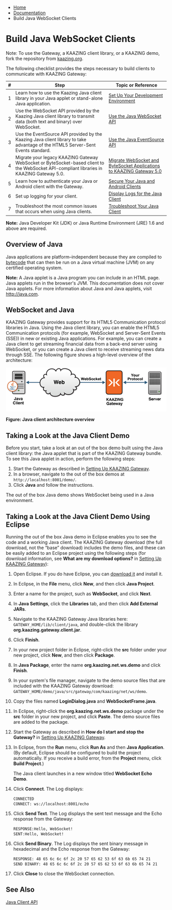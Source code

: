-   [Home](../../index.md)
-   [Documentation](../index.md)
-   Build Java WebSocket Clients

Build Java WebSocket Clients
============================

Note: To use the Gateway, a KAAZING client library, or a KAAZING demo, fork the repository from [kaazing.org](http://kaazing.org).

The following checklist provides the steps necessary to build clients to communicate with KAAZING Gateway:

| \#  | Step                                                                                                                                                               | Topic or Reference                                                                                                  |
|-----|--------------------------------------------------------------------------------------------------------------------------------------------------------------------|---------------------------------------------------------------------------------------------------------------------|
| 1   | Learn how to use the Kaazing Java client library in your Java applet or stand-alone Java application.                                                              | [Set Up Your Development Environment](p_dev_java_setup.md)                                                        |
| 2   | Use the WebSocket API provided by the Kaazing Java client library to transmit data (both text and binary) over WebSocket.                                          | [Use the Java WebSocket API](p_dev_java_websocket.md)                                                             |
| 3   | Use the EventSource API provided by the Kaazing Java client library to take advantage of the HTML5 Server-Sent Events standard.                                    | [Use the Java EventSource API](p_dev_java_eventsource.md)                                                         |
| 4   | Migrate your legacy KAAZING Gateway WebSocket or ByteSocket-based client to the WebSocket API-compliant libraries in KAAZING Gateway 5.0. | [Migrate WebSocket and ByteSocket Applications to KAAZING Gateway 5.0](p_dev_java_migrate.md) |
| 5   | Learn how to authenticate your Java or Android client with the Gateway.                                                                                         | [Secure Your Java and Android Clients](p_dev_java_secure.md)                                                      |
| 6   | Set up logging for your client.                                                                                                                                    | [Display Logs for the Java Client](p_dev_java_logging.md)                                                         |
| 7   | Troubleshoot the most common issues that occurs when using Java clients.                                                                                           | [Troubleshoot Your Java Client](p_dev_java_tshoot.md)                                                             |

**Note:** Java Developer Kit (JDK) or Java Runtime Environment (JRE) 1.6 and above are required.

Overview of Java
----------------

Java applications are platform–independent because they are compiled to [bytecode](http://en.wikipedia.org/wiki/Bytecode) that can then be run on a Java virtual machine (JVM) on any certified operating system.

**Note:** A Java applet is a Java program you can include in an HTML page. Java applets run in the browser's JVM. This documentation does not cover Java applets. For more information about Java and Java applets, visit <http://java.com>.

WebSocket and Java
------------------

KAAZING Gateway provides support for its HTML5 Communication protocol libraries in Java. Using the Java client library, you can enable the HTML5 Communication protocols (for example, WebSocket and Server-Sent Events (SSE)) in new or existing Java applications. For example, you can create a Java client to get streaming financial data from a back-end server using WebSocket, or you can create a Java client to receive streaming news data through SSE. The following figure shows a high-level overview of the architecture:

![Java client architecture overview](images/f-html5-java-client2-web.jpg)

**Figure: Java client architecture overview**

Taking a Look at the Java Client Demo
-------------------------------------

Before you start, take a look at an out of the box demo built using the Java client library: the Java applet that is part of the KAAZING Gateway bundle. To see this Java applet in action, perform the following steps:

1.  Start the Gateway as described in [Setting Up KAAZING Gateway](https://github.com/kaazing/gateway/blob/develop/doc/about/setup-guide.md).
2.  In a browser, navigate to the out of the box demos at `http://localhost:8001/demo/`.
3.  Click **Java** and follow the instructions.

The out of the box Java demo shows WebSocket being used in a Java environment.

Taking a Look at the Java Client Demo Using Eclipse
---------------------------------------------------

Running the out of the box Java demo in Eclipse enables you to see the code and a working Java client. The KAAZING Gateway download (the full download, not the “base” download) includes the demo files, and these can be easily added to an Eclipse project using the following steps (for download information, see **What are my download options?** in [Setting Up KAAZING Gateway](https://github.com/kaazing/gateway/blob/develop/doc/about/setup-guide.md)):

1.  Open Eclipse. If you do have Eclipse, you can [download it](http://www.eclipse.org/downloads/ "Eclipse Downloads") and install it.
2.  In Eclipse, in the **File** menu, click **New**, and then click **Java Project**.
3.  Enter a name for the project, such as **WebSocket**, and click **Next**.
4.  In **Java Settings**, click the **Libraries** tab, and then click **Add External JARs**.
5.  Navigate to the KAAZING Gateway Java libraries here: `GATEWAY_HOME/lib/client/java`, and double-click the library **org.kaazing.gateway.client.jar**.
6.  Click **Finish**.
7.  In your new project folder in Eclipse, right-click the **src** folder under your new project, click **New**, and then click **Package**.
8.  In **Java Package**, enter the name **org.kaazing.net.ws.demo** and click **Finish**.
9.  In your system's file manager, navigate to the demo source files that are included with the KAAZING Gateway download:
     `GATEWAY_HOME/demo/java/src/gateway/com/kaazing/net/ws/demo`.
10. Copy the files named **LoginDialog.java** and **WebSocketFrame.java**.
11. In Eclipse, right-click the **org.kaazing.net.ws.demo** package under the **src** folder in your new project, and click **Paste**. The demo source files are added to the package.
12. Start the Gateway as described in **How do I start and stop the Gateway?** in [Setting Up KAAZING Gateway](https://github.com/kaazing/gateway/blob/develop/doc/about/setup-guide.md).
13. In Eclipse, from the **Run** menu, click **Run As** and then **Java Application**. (By default, Eclipse should be configured to build the project automatically. If you receive a build error, from the **Project** menu, click **Build Project**.)

    The Java client launches in a new window titled **WebSocket Echo Demo**.

14. Click **Connect**. The Log displays:

     ```
     CONNECTED
     CONNECT: ws://localhost:8001/echo
     ```

15. Click **Send Text**. The Log displays the sent text message and the Echo response from the Gateway:

     ```
     RESPONSE:Hello, WebSocket!
     SENT:Hello, WebSocket!
     ```

16. Click **Send Binary**. The Log displays the sent binary message in hexadecimal and the Echo response from the Gateway:

     ```
     RESPONSE: 48 65 6c 6c 6f 2c 20 57 65 62 53 6f 63 6b 65 74 21
     SEND BINARY: 48 65 6c 6c 6f 2c 20 57 65 62 53 6f 63 6b 65 74 21
     ```

17. Click **Close** to close the WebSocket connection.

See Also
--------

[Java Client API](../apidoc/client/java/gateway/index.md)
